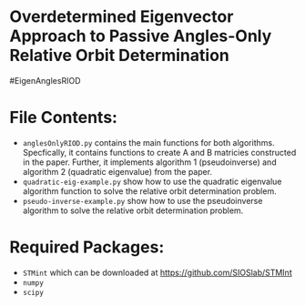 # Overdetermined Eigenvector Approach to Passive Angles-Only Relative Orbit Determination
#EigenAnglesRIOD

# File Contents:
- `anglesOnlyRIOD.py` contains the main functions for both algorithms. Specfically, it contains functions to create A and B matricies constructed in the paper. Further, it implements algorithm 1 (pseudoinverse) and algorithm 2 (quadratic eigenvalue) from the paper.
- `quadratic-eig-example.py` show how to use the quadratic eigenvalue algorithm function to solve the relative orbit determination problem.
- `pseudo-inverse-example.py` show how to use the pseudoinverse algorithm to solve the relative orbit determination problem.

# Required Packages:
- `STMint` which can be downloaded at https://github.com/SIOSlab/STMInt
- `numpy`
- `scipy`